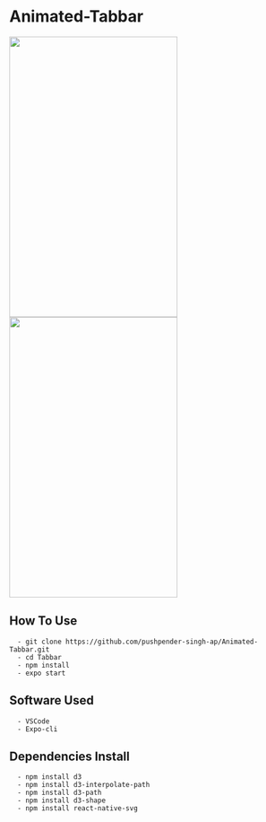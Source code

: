 # Animated-Tabbar

<a href="url"><img src="https://user-images.githubusercontent.com/73298854/105046699-6c603680-5a8f-11eb-95c3-330144e62c00.gif" height="500" width="300" ></a>
<a href="url"><img src="https://user-images.githubusercontent.com/73298854/105046965-c2cd7500-5a8f-11eb-9365-86673ceecda4.gif" height="500" width="300" ></a>

## How To Use
```
  - git clone https://github.com/pushpender-singh-ap/Animated-Tabbar.git
  - cd Tabbar
  - npm install
  - expo start
```

## Software Used
```
  - VSCode
  - Expo-cli
```
## Dependencies Install
```
  - npm install d3
  - npm install d3-interpolate-path
  - npm install d3-path
  - npm install d3-shape
  - npm install react-native-svg
```
